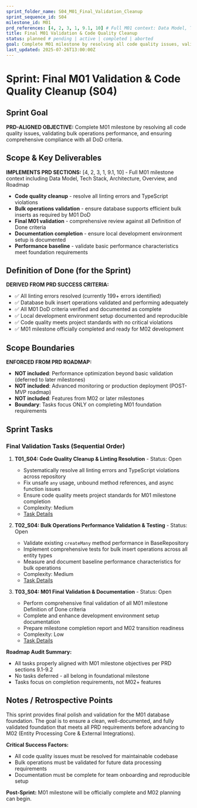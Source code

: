```yaml
---
sprint_folder_name: S04_M01_Final_Validation_Cleanup
sprint_sequence_id: S04
milestone_id: M01
prd_references: [4, 2, 3, 1, 9.1, 10] # Full M01 context: Data Model, Tech Stack, Architecture, Overview, Roadmap
title: Final M01 Validation & Code Quality Cleanup
status: planned # pending | active | completed | aborted
goal: Complete M01 milestone by resolving all code quality issues, validating bulk operations performance, and ensuring comprehensive compliance with all DoD criteria.
last_updated: 2025-07-26T13:00:00Z
---
```


# Sprint: Final M01 Validation & Code Quality Cleanup (S04)

## Sprint Goal

**PRD-ALIGNED OBJECTIVE:** Complete M01 milestone by resolving all code quality issues, validating bulk operations performance, and ensuring comprehensive compliance with all DoD criteria.

## Scope & Key Deliverables

**IMPLEMENTS PRD SECTIONS:** [4, 2, 3, 1, 9.1, 10] - Full M01 milestone context including Data Model, Tech Stack, Architecture, Overview, and Roadmap

- **Code quality cleanup** - resolve all linting errors and TypeScript violations
- **Bulk operations validation** - ensure database supports efficient bulk inserts as required by M01 DoD
- **Final M01 validation** - comprehensive review against all Definition of Done criteria
- **Documentation completion** - ensure local development environment setup is documented
- **Performance baseline** - validate basic performance characteristics meet foundation requirements

## Definition of Done (for the Sprint)

**DERIVED FROM PRD SUCCESS CRITERIA:**

- ✅ All linting errors resolved (currently 199+ errors identified)
- ✅ Database bulk insert operations validated and performing adequately
- ✅ All M01 DoD criteria verified and documented as complete
- ✅ Local development environment setup documented and reproducible
- ✅ Code quality meets project standards with no critical violations
- ✅ M01 milestone officially completed and ready for M02 development

## Scope Boundaries

**ENFORCED FROM PRD ROADMAP:**

- **NOT included**: Performance optimization beyond basic validation (deferred to later milestones)
- **NOT included**: Advanced monitoring or production deployment (POST-MVP roadmap)
- **NOT included**: Features from M02 or later milestones
- **Boundary**: Tasks focus ONLY on completing M01 foundation requirements

## Sprint Tasks

### Final Validation Tasks (Sequential Order)

1. **T01_S04: Code Quality Cleanup & Linting Resolution** - Status: Open
   - Systematically resolve all linting errors and TypeScript violations across repository
   - Fix unsafe `any` usage, unbound method references, and async function issues
   - Ensure code quality meets project standards for M01 milestone completion
   - Complexity: Medium
   - [Task Details](./T01_S04_Code_Quality_Cleanup_Linting_Resolution.md)

2. **T02_S04: Bulk Operations Performance Validation & Testing** - Status: Open
   - Validate existing `createMany` method performance in BaseRepository
   - Implement comprehensive tests for bulk insert operations across all entity types
   - Measure and document baseline performance characteristics for bulk operations
   - Complexity: Medium
   - [Task Details](./T02_S04_Bulk_Operations_Performance_Validation_Testing.md)

3. **T03_S04: M01 Final Validation & Documentation** - Status: Open
   - Perform comprehensive final validation of all M01 milestone Definition of Done criteria
   - Complete and enhance development environment setup documentation
   - Prepare milestone completion report and M02 transition readiness
   - Complexity: Low
   - [Task Details](./T03_S04_M01_Final_Validation_Documentation.md)

**Roadmap Audit Summary:**
- All tasks properly aligned with M01 milestone objectives per PRD sections 9.1-9.2
- No tasks deferred - all belong in foundational milestone
- Tasks focus on completion requirements, not M02+ features

## Notes / Retrospective Points

This sprint provides final polish and validation for the M01 database foundation. The goal is to ensure a clean, well-documented, and fully validated foundation that meets all PRD requirements before advancing to M02 (Entity Processing Core & External Integrations).

**Critical Success Factors:**
- All code quality issues must be resolved for maintainable codebase
- Bulk operations must be validated for future data processing requirements
- Documentation must be complete for team onboarding and reproducible setup

**Post-Sprint:** M01 milestone will be officially complete and M02 planning can begin.